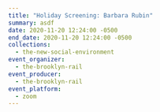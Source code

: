 ```yaml
---
title: "Holiday Screening: Barbara Rubin"
summary: asdf
date: 2020-11-20 12:24:00 -0500
end_date: 2020-11-20 12:24:00 -0500
collections:
  - the-new-social-environment
event_organizer:
  - the-brooklyn-rail
event_producer:
  - the-brooklyn-rail
event_platform:
  - zoom
---
```

